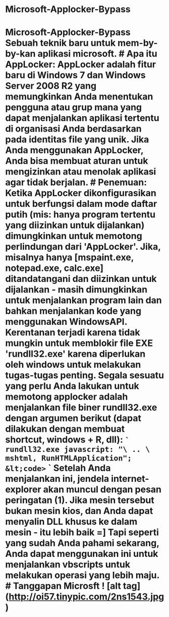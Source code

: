 # Microsoft-Applocker-Bypass
# Microsoft-Applocker-Bypass Sebuah teknik baru untuk mem-by-by-kan aplikasi microsoft.  # Apa itu AppLocker: AppLocker adalah fitur baru di Windows 7 dan Windows Server 2008 R2 yang memungkinkan Anda menentukan pengguna atau grup mana yang dapat menjalankan aplikasi tertentu di organisasi Anda berdasarkan pada identitas file yang unik. Jika Anda menggunakan AppLocker, Anda bisa membuat aturan untuk mengizinkan atau menolak aplikasi agar tidak berjalan.  # Penemuan: Ketika AppLocker dikonfigurasikan untuk berfungsi dalam mode daftar putih (mis: hanya program tertentu yang diizinkan untuk dijalankan) dimungkinkan untuk memotong perlindungan dari 'AppLocker'. Jika, misalnya hanya [mspaint.exe, notepad.exe, calc.exe] ditandatangani dan diizinkan untuk dijalankan - masih dimungkinkan untuk menjalankan program lain dan bahkan menjalankan kode yang menggunakan WindowsAPI. Kerentanan terjadi karena tidak mungkin untuk memblokir file EXE 'rundll32.exe' karena diperlukan oleh windows untuk melakukan tugas-tugas penting. Segala sesuatu yang perlu Anda lakukan untuk memotong applocker adalah menjalankan file biner rundll32.exe dengan argumen berikut (dapat dilakukan dengan membuat shortcut, windows + R, dll):  `` ` rundll32.exe javascript: "\ .. \ mshtml, RunHTMLApplication"; &lt;code> `` `    Setelah Anda menjalankan ini, jendela internet-explorer akan muncul dengan pesan peringatan (1). Jika mesin tersebut bukan mesin kios, dan Anda dapat menyalin DLL khusus ke dalam mesin - itu lebih baik =] Tapi seperti yang sudah Anda pahami sekarang, Anda dapat menggunakan ini untuk menjalankan vbscripts untuk melakukan operasi yang lebih maju.  # Tanggapan Microsft ! [alt tag] (http://oi57.tinypic.com/2ns1543.jpg)

